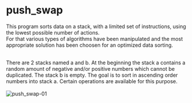 # push_swap

This program sorts data on a stack, with a limited set of instructions, using the lowest possible number of actions. <br>
For that various types of algorithms have been manipulated and the most appropriate solution has been choosen for an optimized data sorting.<br> <br>

There are 2 stacks named a and b. At the beginning the stack a contains a random amount of negative and/or positive numbers which cannot be duplicated. The stack b is empty. The goal is to sort in ascending order numbers into stack a. Certain operations are available for this purpose.<br> <br>
![push_swap-01](https://github.com/RanniSch/push_swap/assets/104382315/628c1aa3-d59a-4beb-aa10-2960bdf6dc89)

